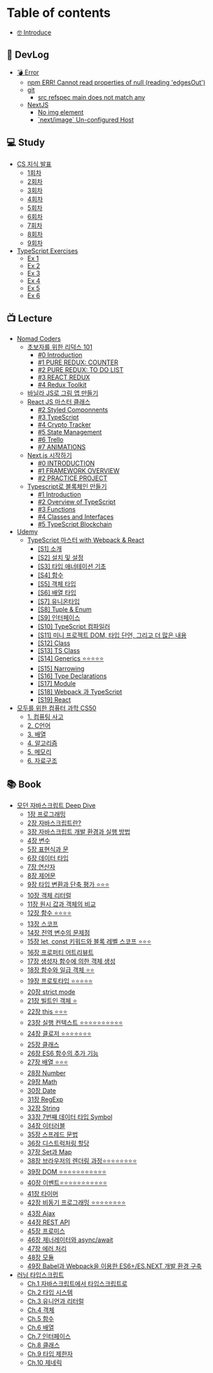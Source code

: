# Table of contents

* [🤓 Introduce](README.md)

## 📖 DevLog

* [💣 Error](devlog/error/README.md)
  * [npm ERR! Cannot read properties of null (reading 'edgesOut')](devlog/error/npm-err-cannot-read-properties-of-null-reading-edgesout.md)
  * [git](devlog/error/git/README.md)
    * [src refspec main does not match any](devlog/error/git/src-refspec-main-does-not-match-any.md)
  * [NextJS](devlog/error/nextjs/README.md)
    * [No img element](devlog/error/nextjs/no-img-element.md)
    * [\`next/image\` Un-configured Host](devlog/error/nextjs/next-image-un-configured-host.md)

## 💻 Study

* [CS 지식 발표](study/cs/README.md)
  * [1회차](study/cs/1.md)
  * [2회차](study/cs/2.md)
  * [3회차](study/cs/3.md)
  * [4회차](study/cs/4.md)
  * [5회차](study/cs/5.md)
  * [6회차](study/cs/6.md)
  * [7회차](study/cs/7.md)
  * [8회차](study/cs/8.md)
  * [9회차](study/cs/9.md)
* [TypeScript Exercises](study/typescript-exercises/README.md)
  * [Ex 1](study/typescript-exercises/ex-1.md)
  * [Ex 2](study/typescript-exercises/ex-2.md)
  * [Ex 3](study/typescript-exercises/ex-3.md)
  * [Ex 4](study/typescript-exercises/ex-4.md)
  * [Ex 5](study/typescript-exercises/ex-5.md)
  * [Ex 6](study/typescript-exercises/ex-6.md)

## 📺 Lecture

* [Nomad Coders](lecture/nomad-coders/README.md)
  * [초보자를 위한 리덕스 101](lecture/nomad-coders/101/README.md)
    * [#0 Introduction](lecture/nomad-coders/101/0-introduction.md)
    * [#1 PURE REDUX: COUNTER](lecture/nomad-coders/101/1-pure-redux-counter.md)
    * [#2 PURE REDUX: TO DO LIST](lecture/nomad-coders/101/2-pure-redux-to-do-list.md)
    * [#3 REACT REDUX](lecture/nomad-coders/101/3-react-redux.md)
    * [#4 Redux Toolkit](lecture/nomad-coders/101/4-redux-toolkit.md)
  * [바닐라 JS로 그림 앱 만들기](lecture/nomad-coders/js.md)
  * [React JS 마스터 클래스](lecture/nomad-coders/react-js/README.md)
    * [#2 Styled Componnents](lecture/nomad-coders/react-js/2-styled-componnents.md)
    * [#3 TypeScript](lecture/nomad-coders/react-js/3-typescript.md)
    * [#4 Crypto Tracker](lecture/nomad-coders/react-js/4-crypto-tracker.md)
    * [#5 State Management](lecture/nomad-coders/react-js/5-state-management.md)
    * [#6 Trello](lecture/nomad-coders/react-js/6-trello.md)
    * [#7 ANIMATIONS](lecture/nomad-coders/react-js/7-animations.md)
  * [Next.js 시작하기](lecture/nomad-coders/next.js/README.md)
    * [#0 INTRODUCTION](lecture/nomad-coders/next.js/0-introduction.md)
    * [#1 FRAMEWORK OVERVIEW](lecture/nomad-coders/next.js/1-framework-overview.md)
    * [#2 PRACTICE PROJECT](lecture/nomad-coders/next.js/2-practice-project.md)
  * [Typescript로 블록체인 만들기](lecture/nomad-coders/typescript/README.md)
    * [#1 Introduction](lecture/nomad-coders/typescript/1-introduction.md)
    * [#2 Overview of TypeScript](lecture/nomad-coders/typescript/2-overview-of-typescript.md)
    * [#3 Functions](lecture/nomad-coders/typescript/3-functions.md)
    * [#4 Classes and Interfaces](lecture/nomad-coders/typescript/4-classes-and-interfaces.md)
    * [#5 TypeScript Blockchain](lecture/nomad-coders/typescript/5-typescript-blockchain.md)
* [Udemy](lecture/udemy/README.md)
  * [TypeScript 마스터 with Webpack & React](lecture/udemy/typescript-with-webpack-and-react/README.md)
    * [\[S1\] 소개](lecture/udemy/typescript-with-webpack-and-react/s1.md)
    * [\[S2\] 설치 및 설정](lecture/udemy/typescript-with-webpack-and-react/s2.md)
    * [\[S3\] 타입 애너테이션 기초](lecture/udemy/typescript-with-webpack-and-react/s3.md)
    * [\[S4\] 함수](lecture/udemy/typescript-with-webpack-and-react/s4.md)
    * [\[S5\] 객체 타입](lecture/udemy/typescript-with-webpack-and-react/s5.md)
    * [\[S6\] 배열 타입](lecture/udemy/typescript-with-webpack-and-react/s6.md)
    * [\[S7\] 유니온타입](lecture/udemy/typescript-with-webpack-and-react/s7.md)
    * [\[S8\] Tuple & Enum](lecture/udemy/typescript-with-webpack-and-react/s8-tuple-and-enum.md)
    * [\[S9\] 인터페이스](lecture/udemy/typescript-with-webpack-and-react/s9.md)
    * [\[S10\] TypeScript 컴파일러](lecture/udemy/typescript-with-webpack-and-react/s10-typescript.md)
    * [\[S11\] 미니 프로젝트 DOM, 타입 단언, 그리고 더 많은 내용](lecture/udemy/typescript-with-webpack-and-react/s11-dom.md)
    * [\[S12\] Class](lecture/udemy/typescript-with-webpack-and-react/s12-class.md)
    * [\[S13\] TS Class](lecture/udemy/typescript-with-webpack-and-react/s13-ts-class.md)
    * [\[S14\] Generics ⭐⭐⭐⭐⭐](lecture/udemy/typescript-with-webpack-and-react/s14-generics.md)
    * [\[S15\] Narrowing](lecture/udemy/typescript-with-webpack-and-react/s15-narrowing.md)
    * [\[S16\] Type Declarations](lecture/udemy/typescript-with-webpack-and-react/s16-type-declarations.md)
    * [\[S17\] Module](lecture/udemy/typescript-with-webpack-and-react/s17-module.md)
    * [\[S18\] Webpack 과 TypeScript](lecture/udemy/typescript-with-webpack-and-react/s18-webpack-typescript.md)
    * [\[S19\] React](lecture/udemy/typescript-with-webpack-and-react/s19-react.md)
* [모두를 위한 컴퓨터 과학 CS50](lecture/cs50/README.md)
  * [1. 컴퓨팅 사고](lecture/cs50/1..md)
  * [2. C언어](lecture/cs50/2.-c.md)
  * [3. 배열](lecture/cs50/3..md)
  * [4. 알고리즘](lecture/cs50/4..md)
  * [5. 메모리](lecture/cs50/5..md)
  * [6. 자료구조](lecture/cs50/6..md)

## 📚 Book

* [모던 자바스크립트 Deep Dive](book/deep-dive/README.md)
  * [1장 프로그래밍](book/deep-dive/1.md)
  * [2장 자바스크립트란?](book/deep-dive/2.md)
  * [3장 자바스크립트 개발 환경과 실행 방법](book/deep-dive/3.md)
  * [4장 변수](book/deep-dive/4.md)
  * [5장 표현식과 문](book/deep-dive/5.md)
  * [6장 데이터 타입](book/deep-dive/6.md)
  * [7장 연산자](book/deep-dive/7.md)
  * [8장 제어문](book/deep-dive/8.md)
  * [9장 타입 변환과 단축 평가 ⭐⭐⭐](book/deep-dive/9.md)
  * [10장 객체 리터럴](book/deep-dive/10.md)
  * [11장 원시 값과 객체의 비교](book/deep-dive/11.md)
  * [12장 함수 ⭐⭐⭐⭐](book/deep-dive/12.md)
  * [13장 스코프](book/deep-dive/13.md)
  * [14장 전역 변수의 문제점](book/deep-dive/14.md)
  * [15장 let, const 키워드와 블록 레벨 스코프 ⭐⭐⭐](book/deep-dive/15-let-const.md)
  * [16장 프로퍼티 어트리뷰트](book/deep-dive/16.md)
  * [17장 생성자 함수에 의한 객체 생성](book/deep-dive/17.md)
  * [18장 함수와 일급 객체 ⭐⭐](book/deep-dive/18.md)
  * [19장 프로토타입 ⭐⭐⭐⭐⭐](book/deep-dive/19.md)
  * [20장 strict mode](book/deep-dive/20-strict-mode.md)
  * [21장 빌트인 객체 ⭐](book/deep-dive/21.md)
  * [22장 this ⭐⭐⭐](book/deep-dive/22-this.md)
  * [23장 실행 컨텍스트 ⭐⭐⭐⭐⭐⭐⭐⭐⭐⭐](book/deep-dive/23.md)
  * [24장 클로저 ⭐⭐⭐⭐⭐⭐⭐](book/deep-dive/24.md)
  * [25장 클래스](book/deep-dive/25.md)
  * [26장 ES6 함수의 추가 기능](book/deep-dive/26-es6.md)
  * [27장 배열 ⭐⭐⭐](book/deep-dive/27.md)
  * [28장 Number](book/deep-dive/28-number.md)
  * [29장 Math](book/deep-dive/29-math.md)
  * [30장 Date](book/deep-dive/30-date.md)
  * [31장 RegExp](book/deep-dive/31-regexp.md)
  * [32장 String](book/deep-dive/32-string.md)
  * [33장 7번째 데이터 타입 Symbol](book/deep-dive/33-7-symbol.md)
  * [34장 이터러블](book/deep-dive/34.md)
  * [35장 스프레드 문법](book/deep-dive/35.md)
  * [36장 디스트럭처링 할당](book/deep-dive/36.md)
  * [37장 Set과 Map](book/deep-dive/37-set-map.md)
  * [38장 브라우저의 렌더링 과정⭐⭐⭐⭐⭐⭐⭐⭐](book/deep-dive/38.md)
  * [39장 DOM ⭐⭐⭐⭐⭐⭐⭐⭐⭐⭐⭐](book/deep-dive/39-dom.md)
  * [40장 이벤트⭐⭐⭐⭐⭐⭐⭐⭐⭐⭐⭐](book/deep-dive/40.md)
  * [41장 타이머](book/deep-dive/41.md)
  * [42장 비동기 프로그래밍 ⭐⭐⭐⭐⭐⭐⭐⭐](book/deep-dive/42.md)
  * [43장 Ajax](book/deep-dive/43-ajax.md)
  * [44장 REST API](book/deep-dive/44-rest-api.md)
  * [45장 프로미스](book/deep-dive/45.md)
  * [46장 제너레이터와 async/await](book/deep-dive/46-async-await.md)
  * [47장 에러 처리](book/deep-dive/47.md)
  * [48장 모듈](book/deep-dive/48.md)
  * [49장 Babel과 Webpack을 이용한 ES6+/ES.NEXT 개발 환경 구축](book/deep-dive/49-babel-webpack-es6+-es.next.md)
* [러닝 타입스크립트](book/undefined/README.md)
  * [Ch.1 자바스크립트에서 타입스크립트로](book/undefined/ch.1.md)
  * [Ch.2 타입 시스템](book/undefined/ch.2.md)
  * [Ch.3 유니언과 리터럴](book/undefined/ch.3.md)
  * [Ch.4 객체](book/undefined/ch.4.md)
  * [Ch.5 함수](book/undefined/ch.5.md)
  * [Ch.6 배열](book/undefined/ch.6.md)
  * [Ch.7 인터페이스](book/undefined/ch.7.md)
  * [Ch.8 클래스](book/undefined/ch.8.md)
  * [Ch.9 타입 제한자](book/undefined/ch.9.md)
  * [Ch.10 제네릭](book/undefined/ch.10.md)
